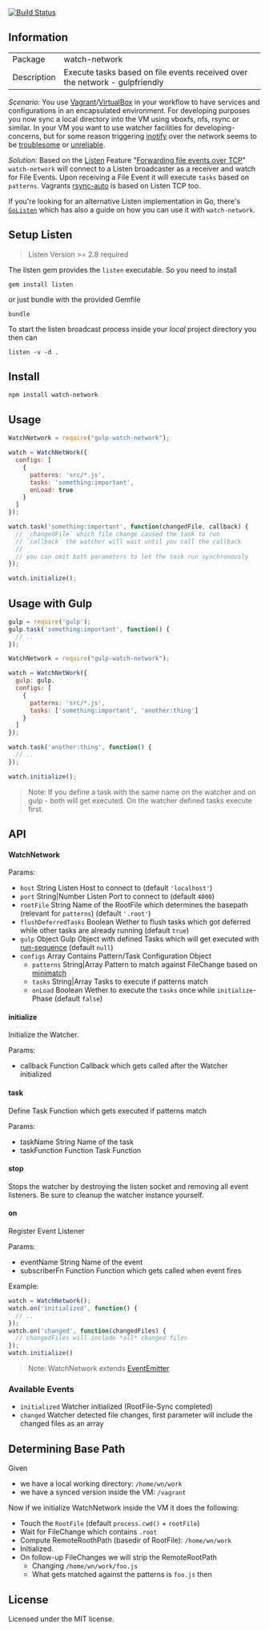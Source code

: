 [![Build Status](https://travis-ci.org/efacilitation/watch-network.svg?branch=master)](https://travis-ci.org/efacilitation/watch-network)

## Information

<table>
<tr>
<td>Package</td><td>watch-network</td>
</tr>
<tr>
<td>Description</td>
<td>Execute tasks based on file events received over the network - gulpfriendly</td>
</tr>
</table>

*Scenario:* You use [Vagrant](https://github.com/mitchellh/vagrant)/[VirtualBox](https://www.virtualbox.org) in your workflow to have services and configurations in an encapsulated environment. For developing purposes you now sync a local directory into the VM using vboxfs, nfs, rsync or similar. In your VM you want to use watcher facilities for developing-concerns, but for some reason triggering [inotify](http://man7.org/linux/man-pages/man7/inotify.7.html) over the network seems to be [troublesome](http://stackoverflow.com/questions/4231243/inotify-with-nfs) or [unreliable](https://www.virtualbox.org/ticket/10660).

*Solution:* Based on the [Listen](https://github.com/guard/listen) Feature "[Forwarding file events over TCP](https://github.com/guard/listen#forwarding-file-events-over-tcp)" `watch-network` will connect to a Listen broadcaster as a receiver and watch for File Events. Upon receiving a File Event it will execute `tasks` based on `patterns`. Vagrants [rsync-auto](http://docs.vagrantup.com/v2/cli/rsync-auto.html) is based on Listen TCP too.

If you're looking for an alternative Listen implementation in Go, there's [`GoListen`](https://github.com/ekino/golisten) which has also a guide on how you can use it with `watch-network`.



## Setup Listen

> Listen Version >= 2.8 required

The listen gem provides the `listen` executable. So you need to install

```
gem install listen
```

or just bundle with the provided Gemfile

```
bundle
```

To start the listen broadcast process inside your *local* project directory you then can

```
listen -v -d .
```

## Install

```
npm install watch-network
```

## Usage

```javascript
WatchNetwork = require("gulp-watch-network");

watch = WatchNetWork({
  configs: [
    {
      patterns: 'src/*.js',
      tasks: 'something:important',
      onLoad: true
    }
  ]
});

watch.task('something:important', function(changedFile, callback) {
  // `changedFile` which file change caused the task to run
  // `callback` the watcher will wait until you call the callback
  //
  // you can omit both parameters to let the task run synchronously
});

watch.initialize();

```


## Usage with Gulp

```javascript
gulp = require('gulp');
gulp.task('something:important', function() {
  // ..
});

WatchNetwork = require("gulp-watch-network");

watch = WatchNetWork({
  gulp: gulp,
  configs: [
    {
      patterns: 'src/*.js',
      tasks: ['something:important', 'another:thing']
    }
  ]
});

watch.task('another:thing', function() {
  // ..
});

watch.initialize();
```

> Note: If you define a task with the same name on the watcher and on gulp - both will get executed. On the watcher defined tasks execute first.


## API

#### WatchNetwork

Params:

- `host` String Listen Host to connect to (default `'localhost'`)
- `port` String|Number Listen Port to connect to (default `4000`)
- `rootFile` String Name of the RootFile which determines the basepath (relevant for `patterns`) (default `'.root'`)
- `flushDeferredTasks` Boolean Wether to flush tasks which got deferred while other tasks are already running (default `true`)
- `gulp` Object Gulp Object with defined Tasks which will get executed with [run-sequence](https://www.npmjs.com/package/run-sequence) (default `null`)
- `configs` Array Contains Pattern/Task Configuration Object
  - `patterns` String|Array Pattern to match against FileChange based on [minimatch](https://www.npmjs.com/package/minimatch)
  - `tasks` String|Array Tasks to execute if patterns match
  - `onLoad` Boolean Wether to execute the `tasks` once while `initialize`-Phase (default `false`)


#### initialize

Initialize the Watcher.

Params:
- callback Function Callback which gets called after the Watcher initialized


#### task

Define Task Function which gets executed if patterns match

Params:
- taskName String Name of the task
- taskFunction Function Task Function


#### stop

Stops the watcher by destroying the listen socket and removing all event listeners. Be sure to cleanup the watcher instance yourself.


#### on

Register Event Listener

Params:
- eventName String Name of the event
- subscriberFn Function Function which gets called when event fires

Example:

```javascript
watch = WatchNetwork();
watch.on('initialized', function() {
  // ..
});
watch.on('changed', function(changedFiles) {
  // changedFiles will include *all* changed files
});
watch.initialize()
```

> Note: WatchNetwork extends [EventEmitter](http://nodejs.org/api/events.html)


### Available Events

- `initialized` Watcher initialized (RootFile-Sync completed)
- `changed` Watcher detected file changes, first parameter will include the changed files as an array


## Determining Base Path

Given

- we have a local working directory: `/home/wn/work`
- we have a synced version inside the VM: `/vagrant`

Now if we initialize WatchNetwork inside the VM it does the following:

- Touch the `RootFile` (default `process.cwd()` + `rootFile`)
- Wait for FileChange which contains `.root`
- Compute RemoteRoothPath (basedir of RootFile): `/home/wn/work`
- Initialized.
- On follow-up FileChanges we will strip the RemoteRootPath
  - Changing `/home/wn/work/foo.js`
  - What gets matched against the patterns is `foo.js` then


## License
Licensed under the MIT license.

